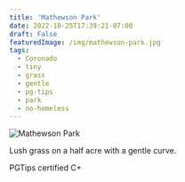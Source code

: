 ```yaml
---
title: 'Mathewson Park'
date: 2022-10-25T17:39:21-07:00
draft: False
featuredImage: /img/mathewson-park.jpg
tags:
  - Coronado
  - tiny
  - grass
  - gentle
  - pg-tips
  - park
  - no-homeless
---
```

![Mathewson Park](/img/mathewson-park.jpg)

Lush grass on a half acre with a gentle curve.

PGTips certified C+

